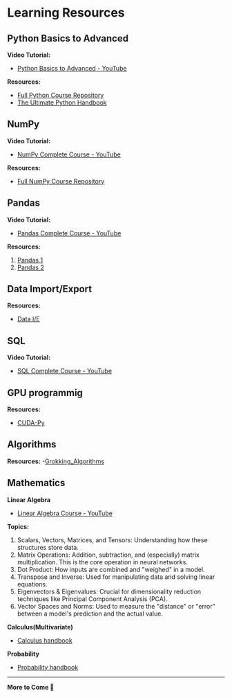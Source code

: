 # Learning Resources

## Python Basics to Advanced

**Video Tutorial:**
- [Python Basics to Advanced - YouTube](https://youtu.be/UrsmFxEIp5k?si=U0R7FhALKPYEYxDa)

**Resources:**
- [Full Python Course Repository](https://github.com/AmanBanik/Py.revival_wolfworks-66.git)
- [The Ultimate Python Handbook](https://cwh-full-next-space.fra1.cdn.digitaloceanspaces.com/YouTube/The%20Ultimate%20Python%20Handbook.pdf)

## NumPy

**Video Tutorial:**
- [NumPy Complete Course - YouTube](https://youtu.be/1qz7qUM6yUI?si=UXWbQ7V1InZeJmyj)

**Resources:**
- [Full NumPy Course Repository](https://github.com/AmanBanik/Py.Num-01.git)

## Pandas

**Video Tutorial:**
- [Pandas Complete Course - YouTube](https://youtu.be/VXtjG_GzO7Q?si=zoGxCwykR7DONPfv)

**Resources:**
1. [Pandas 1](https://drive.google.com/file/d/1IPyfFzO_IeVBF6fQPvcoZINqkDaoBWFB/view?usp=sharing)
2. [Pandas 2](https://drive.google.com/file/d/1xs8h6nHHLYh_gujwKJYXgAXC2TM44mTE/view?usp=drive_link)

## Data Import/Export

**Resources:**
- [Data I/E](https://drive.google.com/file/d/1gqyz6tzd-u9F4nhWsNZF3aVI4TON8EnV/view?usp=drive_link)

## SQL

**Video Tutorial:**
- [SQL Complete Course - YouTube](https://youtu.be/yE6tIle64tU?si=ZGGa5cc3FbUW1MyB)

## GPU programmig 

**Resources:**
- [CUDA-Py](/Resources/back/cuda_python_handbook.md)

## Algorithms

**Resources:**
-[Grokking_Algorithms](/Resources/back/Grokking_Algorithms.pdf)
## Mathematics

**Linear Algebra**
- [Linear Algebra Course - YouTube](https://youtu.be/QCPJ0VdpM00?si=4xoc6laDG1uX3Wgz)

**Topics:**

1. Scalars, Vectors, Matrices, and Tensors: Understanding how these structures store data.
2. Matrix Operations: Addition, subtraction, and (especially) matrix multiplication. This is the core operation in neural networks.
3. Dot Product: How inputs are combined and "weighed" in a model.
4. Transpose and Inverse: Used for manipulating data and solving linear equations.
5. Eigenvectors & Eigenvalues: Crucial for dimensionality reduction techniques like Principal Component Analysis (PCA).
6. Vector Spaces and Norms: Used to measure the "distance" or "error" between a model's prediction and the actual value.

**Calculus(Multivariate)**
- [Calculus handbook](/Resources/back/calculus_ml_handbook.md)

**Probability**
- [Probability handbook](/Resources/back/probability_ml_handbook.md)

---

**More to Come 🚀**
